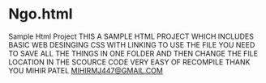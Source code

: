 # Ngo.html
Sample Html Project 
THIS A SAMPLE HTML PROJECT WHICH INCLUDES BASIC WEB DESINGING CSS WITH LINKING TO USE THE FILE YOU NEED TO SAVE ALL THE THINGS IN ONE FOLDER AND THEN CHANGE THE FILE LOCATION IN THE SCOURCE CODE VERY EASY OF RECOMPILE 
THANK YOU 
MIHIR PATEL
MIHIRMJ447@GMAIL.COM
